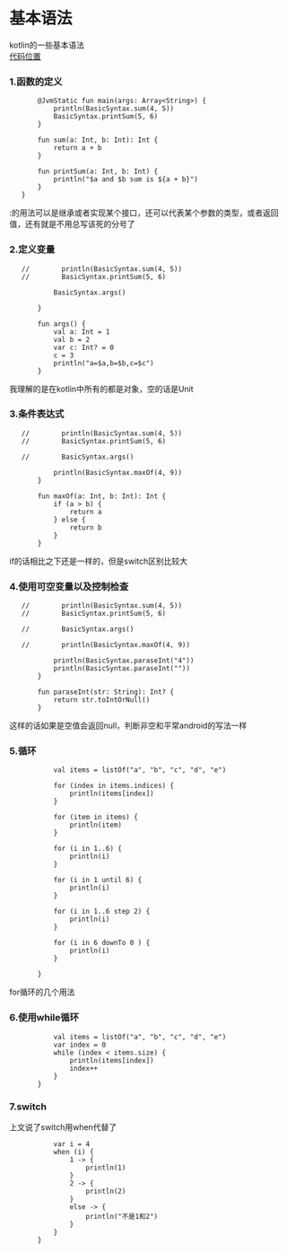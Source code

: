 # 基本语法
kotlin的一些基本语法<br>
[代码位置](https://github.com/1181631922/KotlinDemo/blob/master/app/src/main/java/com/fanyafeng/kotlindemo/javatest/BasicSyntax.kt)

### 1.函数的定义

```object BasicSyntax {
       @JvmStatic fun main(args: Array<String>) {
           println(BasicSyntax.sum(4, 5))
           BasicSyntax.printSum(5, 6)
       }

       fun sum(a: Int, b: Int): Int {
           return a + b
       }

       fun printSum(a: Int, b: Int) {
           println("$a and $b sum is ${a + b}")
       }
   }
```

:的用法可以是继承或者实现某个接口，还可以代表某个参数的类型，或者返回值，还有就是不用总写该死的分号了

### 2.定义变量

```@JvmStatic fun main(args: Array<String>) {
   //        println(BasicSyntax.sum(4, 5))
   //        BasicSyntax.printSum(5, 6)

           BasicSyntax.args()

       }

       fun args() {
           val a: Int = 1
           val b = 2
           var c: Int? = 0
           c = 3
           println("a=$a,b=$b,c=$c")
       }

```

我理解的是在kotlin中所有的都是对象，空的话是Unit

### 3.条件表达式

```@JvmStatic fun main(args: Array<String>) {
   //        println(BasicSyntax.sum(4, 5))
   //        BasicSyntax.printSum(5, 6)

   //        BasicSyntax.args()

           println(BasicSyntax.maxOf(4, 9))
       }

       fun maxOf(a: Int, b: Int): Int {
           if (a > b) {
               return a
           } else {
               return b
           }
       }
```
if的话相比之下还是一样的，但是switch区别比较大

### 4.使用可空变量以及控制检查

```@JvmStatic fun main(args: Array<String>) {
   //        println(BasicSyntax.sum(4, 5))
   //        BasicSyntax.printSum(5, 6)

   //        BasicSyntax.args()

   //        println(BasicSyntax.maxOf(4, 9))

           println(BasicSyntax.paraseInt("4"))
           println(BasicSyntax.paraseInt(""))
       }

       fun paraseInt(str: String): Int? {
           return str.toIntOrNull()
       }
 ```

 这样的话如果是空值会返回null，判断非空和平常android的写法一样

 ### 5.循环

 ```fun testFor() {
            val items = listOf("a", "b", "c", "d", "e")

            for (index in items.indices) {
                println(items[index])
            }

            for (item in items) {
                println(item)
            }

            for (i in 1..6) {
                println(i)
            }

            for (i in 1 until 6) {
                println(i)
            }

            for (i in 1..6 step 2) {
                println(i)
            }

            for (i in 6 downTo 0 ) {
                println(i)
            }

        }
  ```

  for循环的几个用法

### 6.使用while循环
```fun testWhile() {
           val items = listOf("a", "b", "c", "d", "e")
           var index = 0
           while (index < items.size) {
               println(items[index])
               index++
           }
       }
```

### 7.switch
上文说了switch用when代替了
```fun testSwitch() {
           var i = 4
           when (i) {
               1 -> {
                   println(1)
               }
               2 -> {
                   println(2)
               }
               else -> {
                   println("不是1和2")
               }
           }
       }
```





